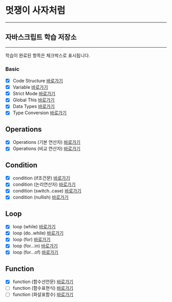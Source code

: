 
# 멋쟁이 사자처럼
---
## 자바스크립트 학습 저장소
---

학습이 완료된 항목은 체크박스로 표시됩니다.

### Basic
- [x] Code Structure [바로가기](https://github.com/simseonbeom/lion-javascript/blob/01.core/client/chapter/core/01.codeStructure.js)
- [x] Variable [바로가기](https://github.com/simseonbeom/lion-javascript/blob/01.core/client/chapter/core/02.variables.js)
- [x] Strict Mode [바로가기](https://github.com/simseonbeom/lion-javascript/blob/01.core/client/chapter/core/03.strictMode.js)
- [x] Global This [바로가기](https://github.com/simseonbeom/lion-javascript/blob/01.core/client/chapter/core/04.globalThis.js)
- [x] Data Types [바로가기](https://github.com/simseonbeom/lion-javascript/blob/01.core/client/chapter/core/05.dataTypes.js)
- [x] Type Conversion [바로가기](https://github.com/simseonbeom/lion-javascript/blob/01.core/client/chapter/core/06.typeConversion.js)

## Operations
- [x] Operations (기본 연산자) [바로가기](https://github.com/simseonbeom/lion-javascript/blob/01.core/client/chapter/core/07-1.operations.js)
- [x] Operations (비교 연산자) [바로가기](https://github.com/simseonbeom/lion-javascript/blob/01.core/client/chapter/core/07-2.operations.js)

## Condition
- [x] condition (if조건문) [바로가기](https://github.com/simseonbeom/lion-javascript/blob/01.core/client/chapter/core/08-1.condition.js)
- [x] condition (논리연산자) [바로가기](https://github.com/simseonbeom/lion-javascript/blob/01.core/client/chapter/core/08-2.condition.js)
- [x] condition (switch..case) [바로가기](https://github.com/simseonbeom/lion-javascript/blob/01.core/client/chapter/core/08-3.condition.js)
- [x] condition (nullish) [바로가기](https://github.com/simseonbeom/lion-javascript/blob/01.core/client/chapter/core/08-4.condition.js)

## Loop
- [x] loop (while) [바로가기](https://github.com/simseonbeom/lion-javascript/blob/01.core/client/chapter/core/09-1.loop.js)
- [x] loop (do..while) [바로가기](https://github.com/simseonbeom/lion-javascript/blob/01.core/client/chapter/core/09-2.loop.js)
- [x] loop (for) [바로가기](https://github.com/simseonbeom/lion-javascript/blob/01.core/client/chapter/core/09-3.loop.js)
- [x] loop (for...in) [바로가기](https://github.com/simseonbeom/lion-javascript/blob/01.core/client/chapter/core/09-4.loop.js)
- [x] loop (for...of) [바로가기](https://github.com/simseonbeom/lion-javascript/blob/01.core/client/chapter/core/09-5.loop.js)

## Function
- [x] function (함수선언문) [바로가기](https://github.com/simseonbeom/lion-javascript/blob/01.core/client/chapter/core/10-1.function.js)
- [ ] function (함수표현식) [바로가기](https://github.com/simseonbeom/lion-javascript/blob/01.core/client/chapter/core/10-2.function.js)
- [ ] function (화살표함수) [바로가기](https://github.com/simseonbeom/lion-javascript/blob/01.core/client/chapter/core/10-3.function.js)
